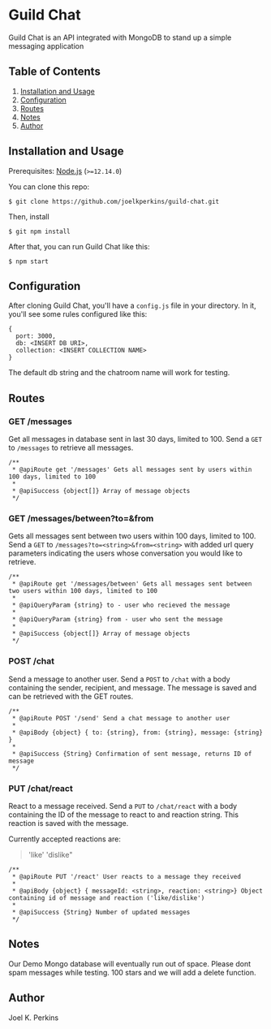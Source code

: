 # Guild Chat

Guild Chat is an API integrated with MongoDB to stand up a simple messaging application

## Table of Contents

1. [Installation and Usage](#installation-and-usage)
2. [Configuration](#configuration)
3. [Routes](#routes)
4. [Notes](#notes)
5. [Author](#author)

## <a name="installation-and-usage"></a>Installation and Usage

Prerequisites: [Node.js](https://nodejs.org/) (`>=12.14.0`)

You can clone this repo:

```
$ git clone https://github.com/joelkperkins/guild-chat.git
```

Then, install 

```
$ git npm install
```

After that, you can run Guild Chat like this:

```
$ npm start
```

## <a name="configuration"></a>Configuration

After cloning Guild Chat, you'll have a `config.js` file in your directory. In it, you'll see some rules configured like this:

```
{
  port: 3000,
  db: <INSERT DB URI>,
  collection: <INSERT COLLECTION NAME>
}
```

The default db string and the chatroom name will work for testing. 

## <a name="routes"></a>Routes

### GET /messages

Get all messages in database sent in last 30 days, limited to 100. Send a `GET` to `/messages` to retrieve all messages. 

```
/**
 * @apiRoute get '/messages' Gets all messages sent by users within 100 days, limited to 100
 *
 * @apiSuccess {object[]} Array of message objects
 */
```

### GET /messages/between?to=<string>&from<string>

Gets all messages sent between two users within 100 days, limited to 100. Send a `GET` to `/messages?to=<string>&from=<string>` with added url query parameters indicating the users whose conversation you would like to retrieve. 

```
/**
 * @apiRoute get '/messages/between' Gets all messages sent between two users within 100 days, limited to 100
 *
 * @apiQueryParam {string} to - user who recieved the message
 *
 * @apiQueryParam {string} from - user who sent the message
 *
 * @apiSuccess {object[]} Array of message objects
 */
```

### POST /chat

Send a message to another user. Send a `POST` to `/chat` with a body containing the sender, recipient, and message. The message is saved and can be retrieved with the GET routes. 

```
/**
 * @apiRoute POST '/send' Send a chat message to another user
 *
 * @apiBody {object} { to: {string}, from: {string}, message: {string} }
 *
 * @apiSuccess {String} Confirmation of sent message, returns ID of message
 */
```

### PUT /chat/react

React to a message received. Send a `PUT` to `/chat/react` with a body containing the ID of the message to react to and reaction string. This reaction is saved with the message. 

Currently accepted reactions are: 
 > 'like'
 > 'dislike"

```
/**
 * @apiRoute PUT '/react' User reacts to a message they received
 *
 * @apiBody {object} { messageId: <string>, reaction: <string>} Object containing id of message and reaction ('like/dislike')
 *
 * @apiSuccess {String} Number of updated messages
 */
```

## <a name="notes"></a>Notes

Our Demo Mongo database will eventually run out of space. Please dont spam messages while testing.
100 stars and we will add a delete function. 

## <a name="author"></a>Author

Joel K. Perkins

